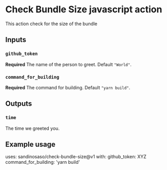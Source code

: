 # Check Bundle Size javascript action

This action check for the size of the bundle

## Inputs

### `github_token`

**Required** The name of the person to greet. Default `"World"`.

### `command_for_building`

**Required** The command for building. Default `"yarn build"`.

## Outputs

### `time`

The time we greeted you.

## Example usage

uses: sandinosaso/check-bundle-size@v1
with:
  github_token: XYZ
  command_for_building: 'yarn build'